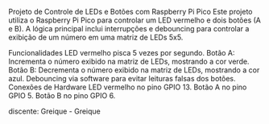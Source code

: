 Projeto de Controle de LEDs e Botões com Raspberry Pi Pico
Este projeto utiliza o Raspberry Pi Pico para controlar um LED vermelho e dois botões (A e B). A lógica principal inclui interrupções e debouncing para controlar a exibição de um número em uma matriz de LEDs 5x5.

Funcionalidades
LED vermelho pisca 5 vezes por segundo.
Botão A: Incrementa o número exibido na matriz de LEDs, mostrando a cor verde.
Botão B: Decrementa o número exibido na matriz de LEDs, mostrando a cor azul.
Debouncing via software para evitar leituras falsas dos botões.
Conexões de Hardware
LED vermelho no pino GPIO 13.
Botão A no pino GPIO 5.
Botão B no pino GPIO 6.

discente: Greique - Greique
